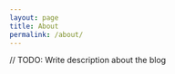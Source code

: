 ```yaml
---
layout: page
title: About
permalink: /about/
---
```

<div class="man-title">
  // TODO: Write description about the blog
</div>
